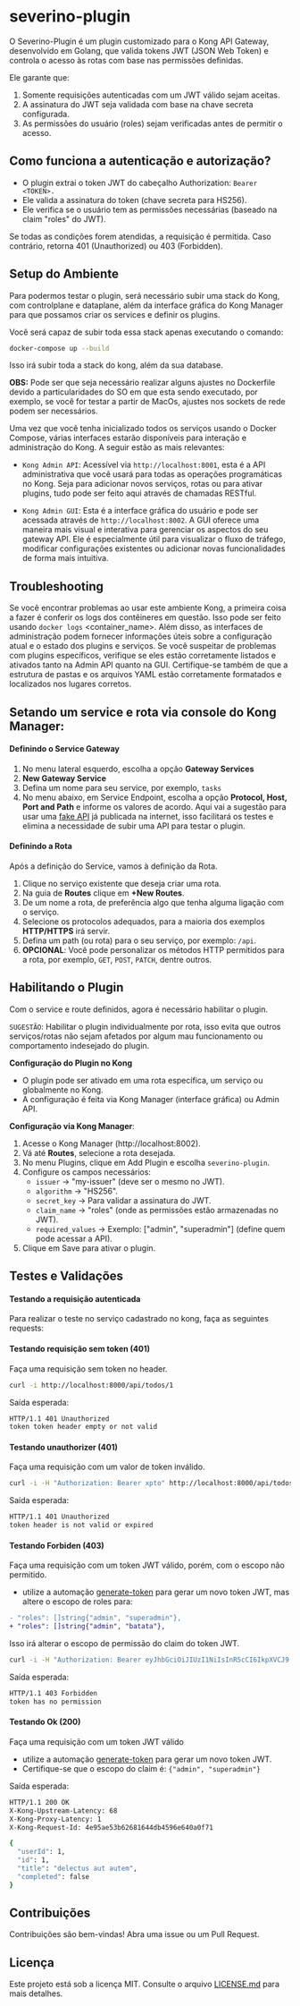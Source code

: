 # severino-plugin
O Severino-Plugin é um plugin customizado para o Kong API Gateway, desenvolvido em Golang, que valida tokens JWT (JSON Web Token) e controla o acesso às rotas com base nas permissões definidas.

Ele garante que:

1. Somente requisições autenticadas com um JWT válido sejam aceitas.
2. A assinatura do JWT seja validada com base na chave secreta configurada.
3. As permissões do usuário (roles) sejam verificadas antes de permitir o acesso.

## Como funciona a autenticação e autorização?
* O plugin extrai o token JWT do cabeçalho Authorization: `Bearer <TOKEN>.`
* Ele valida a assinatura do token (chave secreta para HS256).
* Ele verifica se o usuário tem as permissões necessárias (baseado na claim "roles" do JWT).

Se todas as condições forem atendidas, a requisição é permitida. Caso contrário, retorna 401 (Unauthorized) ou 403 (Forbidden).

## Setup do Ambiente
Para podermos testar o plugin, será necessário subir uma stack do Kong, com controlplane e dataplane, além da interface gráfica do Kong Manager para que possamos criar os services e definir os plugins.

Você será capaz de subir toda essa stack apenas executando o comando:
```bash
docker-compose up --build
```

Isso irá subir toda a stack do kong, além da sua database.

**OBS:** Pode ser que seja necessário realizar alguns ajustes no Dockerfile devido a particularidades do SO em que esta sendo executado, por exemplo, se você for testar a partir de MacOs, ajustes nos sockets de rede podem ser necessários.

Uma vez que você tenha inicializado todos os serviços usando o Docker Compose, várias interfaces estarão disponíveis para interação e administração do Kong. A seguir estão as mais relevantes:

* `Kong Admin API`: Acessível via `http://localhost:8001`, esta é a API administrativa que você usará para todas as operações programáticas no Kong. Seja para adicionar novos serviços, rotas ou para ativar plugins, tudo pode ser feito aqui através de chamadas RESTful.

* `Kong Admin GUI`: Esta é a interface gráfica do usuário e pode ser acessada através de `http://localhost:8002`. A GUI oferece uma maneira mais visual e interativa para gerenciar os aspectos do seu gateway API. Ele é especialmente útil para visualizar o fluxo de tráfego, modificar configurações existentes ou adicionar novas funcionalidades de forma mais intuitiva.

## Troubleshooting
Se você encontrar problemas ao usar este ambiente Kong, a primeira coisa a fazer é conferir os logs dos contêineres em questão. Isso pode ser feito usando `docker logs` <container_name>. Além disso, as interfaces de administração podem fornecer informações úteis sobre a configuração atual e o estado dos plugins e serviços. Se você suspeitar de problemas com plugins específicos, verifique se eles estão corretamente listados e ativados tanto na Admin API quanto na GUI. Certifique-se também de que a estrutura de pastas e os arquivos YAML estão corretamente formatados e localizados nos lugares corretos.

## Setando um service e rota via console do Kong Manager:

#### Definindo o Service Gateway
1. No menu lateral esquerdo, escolha a opção **Gateway Services**
2. **New Gateway Service**
3. Defina um nome para seu service, por exemplo, ```tasks```
4. No menu abaixo, em Service Endpoint, escolha a opção **Protocol, Host, Port and Path** e informe os valores de acordo. Aqui vai a sugestão para usar uma [fake API](https://jsonplaceholder.typicode.com/) já publicada na internet, isso facilitará os testes e elimina a necessidade de subir uma API para testar o plugin.

#### Definindo a Rota
Após a definição do Service, vamos à definição da Rota.

1. Clique no serviço existente que deseja criar uma rota.
2. Na guia de **Routes** clique em **+New Routes**.
3. De um nome a rota, de preferência algo que tenha alguma ligação com o serviço.
4. Selecione os protocolos adequados, para a maioria dos exemplos **HTTP/HTTPS** irá servir.
5. Defina um path (ou rota) para o seu serviço, por exemplo: ```/api```.
6. **OPCIONAL**: Você pode personalizar os métodos HTTP permitidos para a rota, por exemplo, `GET`, `POST`, `PATCH`, dentre outros.

## Habilitando o Plugin
Com o service e route definidos, agora é necessário habilitar o plugin.

`SUGESTÃO`: Habilitar o plugin individualmente por rota, isso evita que outros serviços/rotas não sejam afetados por algum mau funcionamento ou comportamento indesejado do plugin.

**Configuração do Plugin no Kong**
- O plugin pode ser ativado em uma rota específica, um serviço ou globalmente no Kong.
- A configuração é feita via Kong Manager (interface gráfica) ou Admin API.

**Configuração via Kong Manager**:
1. Acesse o Kong Manager (http://localhost:8002).
2. Vá até **Routes**, selecione a rota desejada.
3. No menu Plugins, clique em Add Plugin e escolha `severino-plugin`.
4. Configure os campos necessários:
    * `issuer` → "my-issuer" (deve ser o mesmo no JWT).
    * `algorithm` → "HS256".
    * `secret_key` → Para validar a assinatura do JWT.
    * `claim_name` → "roles" (onde as permissões estão armazenadas no JWT).
    * `required_values` → Exemplo: ["admin", "superadmin"] (define quem pode acessar a API).
5. Clique em Save para ativar o plugin.

## Testes e Validações

#### Testando a requisição autenticada
Para realizar o teste no serviço cadastrado no kong, faça as seguintes requests:


#### Testando requisição sem token (401)
Faça uma requisição sem token no header.
```bash
curl -i http://localhost:8000/api/todos/1
```

Saída esperada:
```bash
HTTP/1.1 401 Unauthorized
token token header empty or not valid
```

#### Testando unauthorizer (401)
Faça uma requisição com um valor de token inválido.
```bash
curl -i -H "Authorization: Bearer xpto" http://localhost:8000/api/todos/1
```

Saída esperada:
```bash
HTTP/1.1 401 Unauthorized
token header is not valid or expired
```
#### Testando Forbiden (403)
Faça uma requisição com um token JWT válido, porém, com o escopo não permitido.

* utilize a automação [generate-token](./generate-token/README.md) para gerar um novo token JWT, mas altere o escopo de roles para:
```diff
- "roles": []string{"admin", "superadmin"},
+ "roles": []string{"admin", "batata"},
```

Isso irá alterar o escopo de permissão do claim do token JWT. 

```bash
curl -i -H "Authorization: Bearer eyJhbGciOiJIUzI1NiIsInR5cCI6IkpXVCJ9.eyJpc3MiOiJteS1pc3N1ZXIiLCJyb2xlcyI6WyJhZG1pbiIsImJhdGF0YSJdfQ.QznRmiKR0SNd5m2r_fB1guVdpZj_HA2FX1b4C3rLFhw" http://localhost:8000/api/todos/1
```

Saída esperada:
```bash
HTTP/1.1 403 Forbidden
token has no permission
```
#### Testando Ok (200)
Faça uma requisição com um token JWT válido

* utilize a automação [generate-token](./generate-token/README.md) para gerar um novo token JWT.
* Certifique-se que o escopo do claim é: ```{"admin", "superadmin"}```

Saída esperada:
```bash
HTTP/1.1 200 OK
X-Kong-Upstream-Latency: 68
X-Kong-Proxy-Latency: 1
X-Kong-Request-Id: 4e95ae53b62681644db4596e640a0f71

{
  "userId": 1,
  "id": 1,
  "title": "delectus aut autem",
  "completed": false
}
```

## Contribuições
Contribuições são bem-vindas! Abra uma issue ou um Pull Request.

## Licença
Este projeto está sob a licença MIT. Consulte o arquivo [LICENSE.md](LICENSE.md) para mais detalhes.

